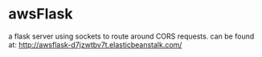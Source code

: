 awsFlask
========

a flask server using sockets to route around CORS requests. can be found at: http://awsflask-d7jzwtbv7t.elasticbeanstalk.com/
